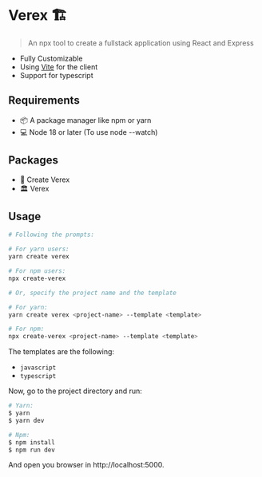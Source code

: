 # Verex 🏗

> An npx tool to create a fullstack application using React and Express

- Fully Customizable
- Using [Vite](https://vitejs.dev/) for the client
- Support for typescript

## Requirements

- 📦 A package manager like npm or yarn
- 💻 Node 18 or later (To use node --watch)

## Packages

- 🚧 Create Verex
- 🏛️ Verex

## Usage

```bash
# Following the prompts:

# For yarn users:
yarn create verex

# For npm users:
npx create-verex

# Or, specify the project name and the template

# For yarn:
yarn create verex <project-name> --template <template>

# For npm:
npx create-verex <project-name> --template <template>
```

The templates are the following:

- `javascript`
- `typescript`

Now, go to the project directory and run:

```bash
# Yarn:
$ yarn
$ yarn dev

# Npm:
$ npm install
$ npm run dev
```

And open you browser in http://localhost:5000.
